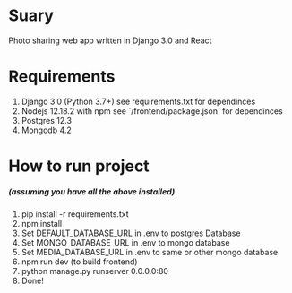 # Suary
Photo sharing web app written in Django 3.0 and React

# Requirements
<ol>
<li>Django 3.0 (Python 3.7+) see requirements.txt for dependinces
<li>Nodejs 12.18.2 with npm see `/frontend/package.json` for dependinces</li>
<li>Postgres 12.3</li>
<li>Mongodb 4.2</li>
</ol>

# How to run project 
<h5>(assuming you have all the above installed)</h5>
<ol>
<li>pip install -r requirements.txt</li>
<li>npm install</li>
<li>Set DEFAULT_DATABASE_URL in .env to postgres Database</li>
<li>Set MONGO_DATABASE_URL in .env to mongo database</li>
<li>Set MEDIA_DATABASE_URL in .env to same or other mongo database</li>
<li>npm run dev (to build frontend)</li>
<li>python manage.py runserver 0.0.0.0:80</li>
<li>Done!</li>
</ol>
